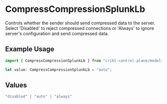 # CompressCompressionSplunkLb

Controls whether the sender should send compressed data to the server. Select 'Disabled' to reject compressed connections or 'Always' to ignore server's configuration and send compressed data.

## Example Usage

```typescript
import { CompressCompressionSplunkLb } from "cribl-control-plane/models/operations";

let value: CompressCompressionSplunkLb = "auto";
```

## Values

```typescript
"disabled" | "auto" | "always"
```
